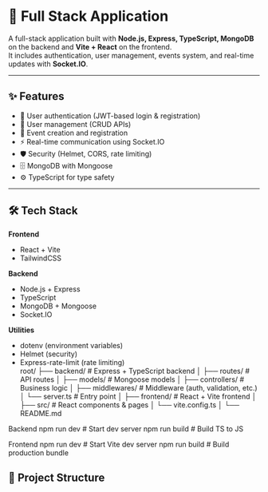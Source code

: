 # 🚀 Full Stack Application

A full-stack application built with **Node.js, Express, TypeScript, MongoDB** on the backend and **Vite + React** on the frontend.  
It includes authentication, user management, events system, and real-time updates with **Socket.IO**.

---

## ✨ Features
- 🔐 User authentication (JWT-based login & registration)  
- 👥 User management (CRUD APIs)  
- 📅 Event creation and registration  
- ⚡ Real-time communication using Socket.IO  
- 🛡 Security (Helmet, CORS, rate limiting)  
- 🗄 MongoDB with Mongoose  
- ⚙ TypeScript for type safety  

---

## 🛠 Tech Stack
**Frontend**  
- React + Vite  
- TailwindCSS  

**Backend**  
- Node.js + Express  
- TypeScript  
- MongoDB + Mongoose  
- Socket.IO  

**Utilities**  
- dotenv (environment variables)  
- Helmet (security)  
- Express-rate-limit (rate limiting)  
root/
├── backend/ # Express + TypeScript backend
│ ├── routes/ # API routes
│ ├── models/ # Mongoose models
│ ├── controllers/ # Business logic
│ ├── middlewares/ # Middleware (auth, validation, etc.)
│ └── server.ts # Entry point
│
├── frontend/ # React + Vite frontend
│ ├── src/ # React components & pages
│ └── vite.config.ts
│
└── README.md

Backend
npm run dev     # Start dev server
npm run build   # Build TS to JS

Frontend
npm run dev     # Start Vite dev server
npm run build   # Build production bundle

## 📂 Project Structure
